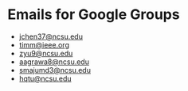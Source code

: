 # Emails for Google Groups

- jchen37@ncsu.edu
- timm@ieee.org
- zyu9@ncsu.edu
- aagrawa8@ncsu.edu
- smajumd3@ncsu.edu
- hqtu@ncsu.edu
